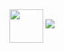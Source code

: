 <img src="https://static-cdn.jtvnw.net/emoticons/v2/emotesv2_1cc0ed1502d642d9b56a3a7884b0bb0f/animated/light/3.0" style="vertical-align: middle; width: 60; height: 60;">
<a href="https://twitch.tv/cr4zyk1tty"><img src="https://img.shields.io/badge/Twitch-9146FF?style=for-the-badge&logo=twitch&logoColor=white"></a>